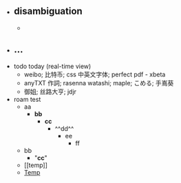 - disambiguation
    - 
    - 
- ...
    - 
- todo today (real-time view)
    - weibo; 比特币; css 中英文字体; perfect pdf - xbeta
    - anyTXT 作詞; rasenna watashi; maple; こめる; 手嶌葵
    - 御姐; 丝路大亨; jdjr
- roam test
    - aa
        - **bb**
            - __cc__
                - ^^dd^^
                    - ee
                        - ff
    - bb
        - "__cc__"
    - [[temp]]
    - [Temp]([[temp]])
